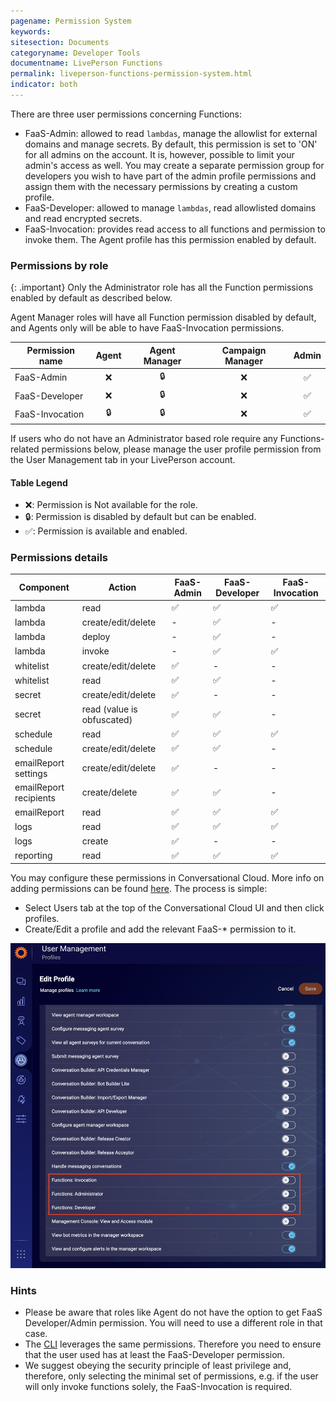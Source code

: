 ```yaml
---
pagename: Permission System
keywords:
sitesection: Documents
categoryname: Developer Tools
documentname: LivePerson Functions
permalink: liveperson-functions-permission-system.html
indicator: both
---
```


There are three user permissions concerning Functions:

* FaaS-Admin: allowed to read `lambdas`, manage the allowlist for external domains and manage secrets. By default, this permission is set to 'ON' for all admins on the account. It is, however, possible to limit your admin's access as well. You may create a separate permission group for developers you wish to have part of the admin profile permissions and assign them with the necessary permissions by creating a custom profile.
* FaaS-Developer: allowed to manage `lambdas`, read allowlisted domains and read encrypted secrets.
* FaaS-Invocation: provides read access to all functions and permission to invoke them. The Agent profile has this permission enabled by default.

### Permissions by role
{: .important}
Only the Administrator role has all the Function permissions enabled by default as described below.

Agent Manager roles will have all Function permission disabled by default, and Agents only will be able to have FaaS-Invocation permissions.

<table class="thinner" style="width: 100%">
<thead>
  <tr>
    <th>Permission name </th>
    <th  style="text-align: center; vertical-align: middle;">Agent</th>
    <th  style="text-align: center; vertical-align: middle;">Agent Manager</th>
    <th  style="text-align: center; vertical-align: middle;">Campaign Manager</th>
    <th  style="text-align: center; vertical-align: middle;">Admin</th>
  </tr>
</thead>
<tbody>
  <tr>
    <td>FaaS-Admin</td>
    <td style="text-align: center; vertical-align: middle;">❌</td>
    <td style="text-align: center; vertical-align: middle;">🔒</td>
    <td style="text-align: center; vertical-align: middle;">❌</td>
    <td style="text-align: center; vertical-align: middle;">✅</td>
  </tr>
    <tr>
    <td>FaaS-Developer</td>
    <td style="text-align: center; vertical-align: middle;">❌</td>
    <td style="text-align: center; vertical-align: middle;">🔒</td>
    <td style="text-align: center; vertical-align: middle;">❌</td>
    <td style="text-align: center; vertical-align: middle;">✅</td>
  </tr>
    <tr>
    <td>FaaS-Invocation</td>
    <td style="text-align: center; vertical-align: middle;">🔒</td>
    <td style="text-align: center; vertical-align: middle;">🔒</td>
    <td style="text-align: center; vertical-align: middle;">❌</td>
    <td style="text-align: center; vertical-align: middle;">✅</td>
  </tr>
  </tbody>
</table>

If users who do not have an Administrator based role require any Functions-related permissions below, please manage the user profile permission from the User Management tab in your LivePerson account.
#### Table Legend
* ❌: Permission is Not available for the role.
* 🔒: Permission is disabled by default but can be enabled.
* ✅: Permission is available and enabled.

### Permissions details

<table class="thinner" style="width: 100%">
<thead>
  <tr>
    <th>Component</th>
    <th>Action</th>
    <th>FaaS-Admin</th>
    <th>FaaS-Developer</th>
    <th>FaaS-Invocation</th>
  </tr>
</thead>
<tbody>
  <tr>
    <td>lambda</td>
    <td>read</td>
    <td>✅</td>
    <td>✅</td>
    <td>✅</td>
  </tr>
  <tr>
    <td>lambda</td>
    <td>create/edit/delete</td>
    <td>-</td>
    <td>✅</td>
    <td>-</td>
  </tr>
  <tr>
    <td>lambda</td>
    <td>deploy</td>
    <td>-</td>
    <td>✅</td>
    <td>-</td>
  </tr>
  <tr>
    <td>lambda</td>
    <td>invoke</td>
    <td>-</td>
    <td>✅</td>
    <td>✅</td>
  </tr>
  <tr>
    <td>whitelist</td>
    <td>create/edit/delete</td>
    <td>✅</td>
    <td>-</td>
    <td>-</td>
  </tr>
  <tr>
    <td>whitelist</td>
    <td>read</td>
    <td>✅</td>
    <td>✅</td>
    <td>-</td>
  </tr>
  <tr>
    <td>secret</td>
    <td>create/edit/delete</td>
    <td>✅</td>
    <td>-</td>
    <td>-</td>
  </tr>
 <tr>
    <td>secret</td>
    <td>read (value is obfuscated)</td>
    <td>✅</td>
    <td>✅</td>
    <td>-</td>
  </tr>
  <tr>
    <td>schedule</td>
    <td>read</td>
    <td>✅</td>
    <td>✅</td>
    <td>✅</td>
  </tr>
  <tr>
    <td>schedule</td>
    <td>create/edit/delete</td>
    <td>✅</td>
    <td>✅</td>
    <td>-</td>
  </tr>
  <tr>
    <td>emailReport settings</td>
    <td>create/edit/delete</td>
    <td>✅</td>
    <td>-</td>
    <td>-</td>
  </tr>
  <tr>
    <td>emailReport recipients</td>
    <td>create/delete</td>
    <td>✅</td>
    <td>✅</td>
    <td>-</td>
  </tr>
  <tr>
    <td>emailReport</td>
    <td>read</td>
    <td>✅</td>
    <td>✅</td>
    <td>✅</td>
  </tr>
   <tr>
    <td>logs</td>
    <td>read</td>
    <td>✅</td>
    <td>✅</td>
    <td>✅</td>
  </tr>
  <tr>
    <td>logs</td>
    <td>create</td>
    <td>✅</td>
    <td>-</td>
    <td>-</td>
  </tr>
  <tr>
    <td>reporting</td>
    <td>read</td>
    <td>✅</td>
    <td>✅</td>
    <td>✅</td>
  </tr>
</tbody>
</table>

You may configure these permissions in Conversational Cloud. More info on adding permissions can be found [here](https://knowledge.liveperson.com/admin-settings-permissions-profiles.html). The process is simple:

* Select Users tab at the top of the Conversational Cloud UI and then click profiles.
* Create/Edit a profile and add the relevant FaaS-* permission to it.

![FaaSPermissionSystem](img/functions/functions_permission_system.png)

### Hints

* Please be aware that roles like Agent do not have the option to get FaaS Developer/Admin permission. You will need to use a different role in that case.
* The [CLI](liveperson-functions-foundations-liveperson-functions-cli.html) leverages the same permissions. Therefore you need to ensure that the user used has at least the FaaS-Developer permission.
* We suggest obeying the security principle of least privilege and, therefore, only selecting the minimal set of permissions, e.g. if the user will only invoke functions solely, the FaaS-Invocation is required.
